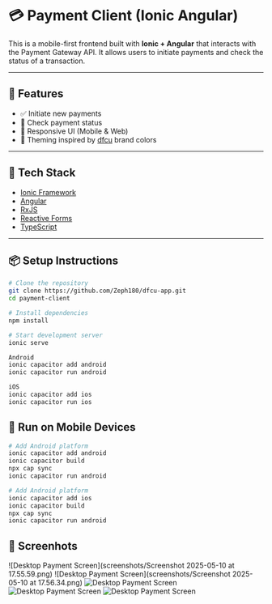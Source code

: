 # 💳 Payment Client (Ionic Angular)

This is a mobile-first frontend built with **Ionic + Angular** that interacts with the Payment Gateway API. It allows users to initiate payments and check the status of a transaction.

---

## 🚀 Features

- ✅ Initiate new payments
- 🔁 Check payment status
- 📱 Responsive UI (Mobile & Web)
- 🎨 Theming inspired by [dfcu](https://www.dfculimited.com) brand colors

---

## 🧰 Tech Stack

- [Ionic Framework](https://ionicframework.com/)
- [Angular](https://angular.io/)
- [RxJS](https://rxjs.dev/)
- [Reactive Forms](https://angular.io/guide/reactive-forms)
- [TypeScript](https://www.typescriptlang.org/)

---

## 📦 Setup Instructions

```bash
# Clone the repository
git clone https://github.com/Zeph180/dfcu-app.git
cd payment-client

# Install dependencies
npm install

# Start development server
ionic serve

Android
ionic capacitor add android
ionic capacitor run android

iOS
ionic capacitor add ios
ionic capacitor run ios
```

## 📱 Run on Mobile Devices
```bash
# Add Android platform
ionic capacitor add android
ionic capacitor build
npx cap sync
ionic capacitor run android

# Add Android platform
ionic capacitor add ios
ionic capacitor build
npx cap sync
ionic capacitor run android
```
## 📱 Screenhots
![Desktop Payment Screen](screenshots/Screenshot 2025-05-10 at 17.55.59.png)
![Desktop Payment Screen](screenshots/Screenshot 2025-05-10 at 17.56.34.png)
![Desktop Payment Screen](screenshots/androidPayment.png)
![Desktop Payment Screen](screenshots/androd.png)
![Desktop Payment Screen](screenshots/Screenshot_20250510_180000.png)
